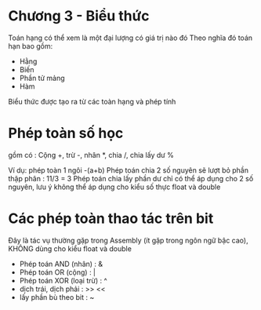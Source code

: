 # Chương 3 - Biểu thức
Toán hạng có thể xem là một đại lượng có giá trị nào đó
Theo nghĩa đó toán hạn bao gồm: 
- Hằng
- Biến
- Phần tử mảng
- Hàm

Biểu thức được tạo ra từ các toàn hạng và phép tính

# Phép toàn số học
gồm có : Cộng +, trừ -, nhân *, chia /, chia lấy dư %

Ví dụ: phép toàn 1 ngôi -(a+b)
Phép toán chia 2 số nguyên sẽ lượt bỏ phần thập phân : 11/3 = 3
Phép toán chia lấy phần dư chỉ có thể áp dụng cho 2 số nguyên, lưu ý không thể áp dụng cho kiểu số thực float và double

# Các phép toàn thao tác trên bit 
 Đây là tác vụ thường gặp trong Assembly (ít gặp trong ngôn ngữ bậc cao), KHÔNG dùng cho kiểu float và double

- Phép toán AND (nhân) : &
- Phép toán OR (cộng) : |
- Phép toán XOR (loại trừ) : ^
- dịch trái, dịch phải : >> <<
- lấy phần bù theo bit : ~